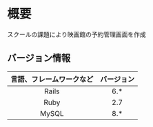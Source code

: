 # 概要

スクールの課題により映画館の予約管理画面を作成


## バージョン情報


|言語、フレームワークなど|バージョン|
|:---:|:---:|
Rails| 6.*
Ruby| 2.7
MySQL| 8.*

